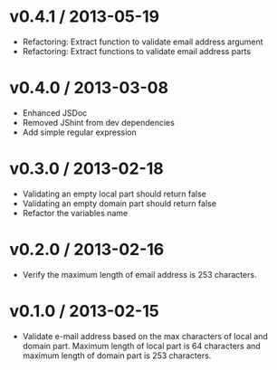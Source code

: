 
v0.4.1 / 2013-05-19
==================

  * Refactoring: Extract function to validate email address argument
  * Refactoring: Extract functions to validate email address parts

v0.4.0 / 2013-03-08
==================

  * Enhanced JSDoc
  * Removed JShint from dev dependencies
  * Add simple regular expression

v0.3.0 / 2013-02-18
==================

  * Validating an empty local part should return false
  * Validating an empty domain part should return false
  * Refactor the variables name

v0.2.0 / 2013-02-16
===================

  * Verify the maximum length of email address is 253 characters.

v0.1.0 / 2013-02-15
===================

  * Validate e-mail address based on the max characters of local and domain
    part. Maximum length of local part is 64 characters and maximum length of
    domain part is 253 characters.